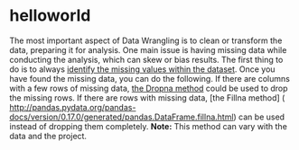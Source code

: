 # helloworld
The most important aspect of Data Wrangling is to clean or transform the data, preparing it for analysis.
One main issue is having missing data while conducting the analysis, which can skew or bias results. 
The first thing to do is to always [identify the missing values within the dataset](https://pandas.pydata.org/pandas-docs/stable/generated/pandas.isnull.html).
Once you have found the missing data, you can do the following.
If there are columns with a few rows of missing data, [the Dropna method](http://pandas.pydata.org/pandas-docs/stable/generated/pandas.DataFrame.dropna.html) could be used to drop the missing rows. 
If there are rows with missing data, [the Fillna method] ( http://pandas.pydata.org/pandas-docs/version/0.17.0/generated/pandas.DataFrame.fillna.html) can be used instead of dropping them completely.
 **Note:** This method can vary with the data and the project. 
